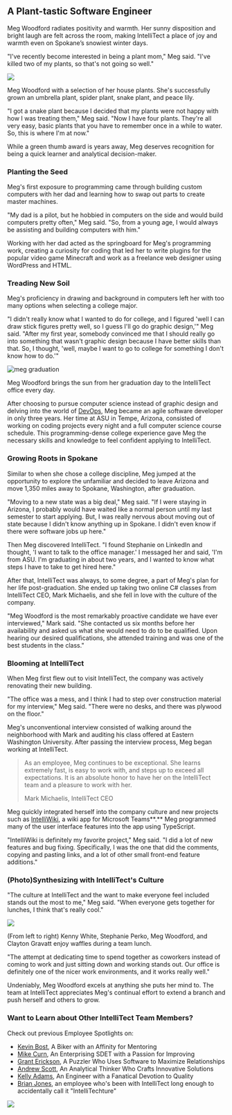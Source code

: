 

## A Plant-tastic Software Engineer

Meg Woodford radiates positivity and warmth. Her sunny disposition and bright laugh are felt across the room, making IntelliTect a place of joy and warmth even on Spokane’s snowiest winter days.

"I've recently become interested in being a plant mom," Meg said. "I've killed two of my plants, so that's not going so well."

![](https://intellitect.com/wp-content/uploads/2021/04/meg-plants-1024x576.jpg)

Meg Woodford with a selection of her house plants. She's successfully grown an umbrella plant, spider plant, snake plant, and peace lily.

"I got a snake plant because I decided that my plants were not happy with how I was treating them," Meg said. "Now I have four plants. They're all very easy, basic plants that you have to remember once in a while to water. So, this is where I'm at now."

While a green thumb award is years away, Meg deserves recognition for being a quick learner and analytical decision-maker.

### Planting the Seed

Meg's first exposure to programming came through building custom computers with her dad and learning how to swap out parts to create master machines.

"My dad is a pilot, but he hobbied in computers on the side and would build computers pretty often," Meg said. "So, from a young age, I would always be assisting and building computers with him."

Working with her dad acted as the springboard for Meg's programming work, creating a curiosity for coding that led her to write plugins for the popular video game Minecraft and work as a freelance web designer using WordPress and HTML.

### Treading New Soil

Meg's proficiency in drawing and background in computers left her with too many options when selecting a college major.

"I didn't really know what I wanted to do for college, and I figured 'well I can draw stick figures pretty well, so I guess I'll go do graphic design,'" Meg said. "After my first year, somebody convinced me that I should really go into something that wasn't graphic design because I have better skills than that. So, I thought, 'well, maybe I want to go to college for something I don't know how to do.'"

![meg graduation](https://intellitect.com/wp-content/uploads/2021/04/Meg-graduation-1-683x1024.jpg "Employee Spotlight: Meg Woodford")

Meg Woodford brings the sun from her graduation day to the IntelliTect office every day.

After choosing to pursue computer science instead of graphic design and delving into the world of [DevOps](/devops/), Meg became an agile software developer in only three years. Her time at ASU in Tempe, Arizona, consisted of working on coding projects every night and a full computer science course schedule. This programming-dense college experience gave Meg the necessary skills and knowledge to feel confident applying to IntelliTect.

### Growing Roots in Spokane

Similar to when she chose a college discipline, Meg jumped at the opportunity to explore the unfamiliar and decided to leave Arizona and move 1,350 miles away to Spokane, Washington, after graduation.

"Moving to a new state was a big deal," Meg said. "If I were staying in Arizona, I probably would have waited like a normal person until my last semester to start applying. But, I was really nervous about moving out of state because I didn't know anything up in Spokane. I didn't even know if there were software jobs up here."

Then Meg discovered IntelliTect. "I found Stephanie on LinkedIn and thought, 'I want to talk to the office manager.' I messaged her and said, 'I'm from ASU. I'm graduating in about two years, and I wanted to know what steps I have to take to get hired here."

After that, IntelliTect was always, to some degree, a part of Meg's plan for her life post-graduation. She ended up taking two online C# classes from IntelliTect CEO, Mark Michaelis, and she fell in love with the culture of the company.

"Meg Woodford is the most remarkably proactive candidate we have ever interviewed," Mark said. "She contacted us six months before her availability and asked us what she would need to do to be qualified. Upon hearing our desired qualifications, she attended training and was one of the best students in the class."

### Blooming at IntelliTect

When Meg first flew out to visit IntelliTect, the company was actively renovating their new building.

"The office was a mess, and I think I had to step over construction material for my interview," Meg said. "There were no desks, and there was plywood on the floor."

Meg's unconventional interview consisted of walking around the neighborhood with Mark and auditing his class offered at Eastern Washington University. After passing the interview process, Meg began working at IntelliTect.

> As an employee, Meg continues to be exceptional. She learns extremely fast, is easy to work with, and steps up to exceed all expectations. It is an absolute honor to have her on the IntelliTect team and a pleasure to work with her.
> 
> Mark Michaelis, IntelliTect CEO

Meg quickly integrated herself into the company culture and new projects such as [IntelliWiki](/intellitect-products/intelliwiki/), a wiki app for Microsoft Teams**.** Meg programmed many of the user interface features into the app using TypeScript.

"IntelliWiki is definitely my favorite project," Meg said. "I did a lot of new features and bug fixing. Specifically, I was the one that did the comments, copying and pasting links, and a lot of other small front-end feature additions."

### (Photo)Synthesizing with IntelliTect's Culture

"The culture at IntelliTect and the want to make everyone feel included stands out the most to me," Meg said. "When everyone gets together for lunches, I think that's really cool."

![](https://intellitect.com/wp-content/uploads/2021/04/20210217_201918072_iOS-1024x576.jpg)

(From left to right) Kenny White, Stephanie Perko, Meg Woodford, and Clayton Gravatt enjoy waffles during a team lunch.

"The attempt at dedicating time to spend together as coworkers instead of coming to work and just sitting down and working stands out. Our office is definitely one of the nicer work environments, and it works really well."

Undeniably, Meg Woodford excels at anything she puts her mind to. The team at IntelliTect appreciates Meg's continual effort to extend a branch and push herself and others to grow.

### Want to Learn about Other IntelliTect Team Members?

Check out previous Employee Spotlights on:

- [Kevin Bost](/employee-spotlight-kevin-bost/), A Biker with an Affinity for Mentoring
- [Mike Curn](/employee-spotlight-mike-curn/), An Enterprising SDET with a Passion for Improving
- [Grant Erickson](/employee-spotlight-grant-erickson/), A Puzzler Who Uses Software to Maximize Relationships
- [Andrew Scott](/employee-spotlight-andrew-scott/), An Analytical Thinker Who Crafts Innovative Solutions
- [Kelly Adams](/employee-spotlight-kelly-adams/), An Engineer with a Fanatical Devotion to Quality
- [Brian Jones](/employee-spotlight-brian-jones/), an employee who's been with IntelliTect long enough to accidentally call it "IntelliTechture"

[![](https://intellitect.com/wp-content/uploads/2021/04/blog-job-ad-2-1024x129.png)](/join-our-team/ "Employee Spotlight: Meg Woodford")

